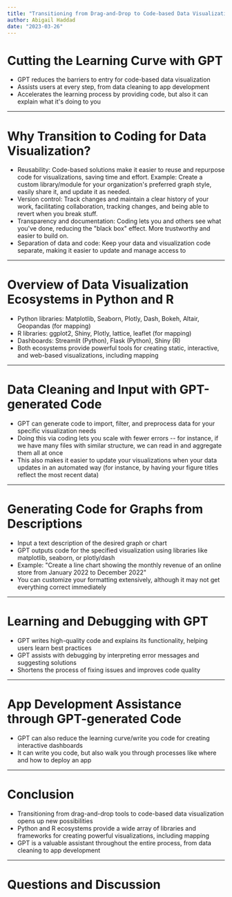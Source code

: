 ```yaml
---
title: "Transitioning from Drag-and-Drop to Code-based Data Visualization with GPT -- DRAFT"
author: Abigail Haddad
date: "2023-03-26"
---
```



# Cutting the Learning Curve with GPT

- GPT reduces the barriers to entry for code-based data visualization
- Assists users at every step, from data cleaning to app development
- Accelerates the learning process by providing code, but also it can explain what it's doing to you

---

# Why Transition to Coding for Data Visualization?

- Reusability: Code-based solutions make it easier to reuse and repurpose code for visualizations, saving time and effort. Example: Create a custom library/module for your organization's preferred graph style, easily share it, and update it as needed.
- Version control: Track changes and maintain a clear history of your work, facilitating collaboration, tracking changes, and being able to revert when you break stuff.
- Transparency and documentation: Coding lets you and others see what you've done, reducing the "black box" effect. More trustworthy and easier to build on.
- Separation of data and code: Keep your data and visualization code separate, making it easier to update and manage access to

---

# Overview of Data Visualization Ecosystems in Python and R

- Python libraries: Matplotlib, Seaborn, Plotly, Dash, Bokeh, Altair, Geopandas (for mapping)
- R libraries: ggplot2, Shiny, Plotly, lattice, leaflet (for mapping)
- Dashboards: Streamlit (Python), Flask (Python), Shiny (R)
- Both ecosystems provide powerful tools for creating static, interactive, and web-based visualizations, including mapping

---

# Data Cleaning and Input with GPT-generated Code

- GPT can generate code to import, filter, and preprocess data for your specific visualization needs
- Doing this via coding lets you scale with fewer errors -- for instance, if we have many files with similar structure, we can read in and aggregate them all at once
- This also makes it easier to update your visualizations when your data updates in an automated way (for instance, by having your figure titles reflect the most recent data)
---

# Generating Code for Graphs from Descriptions

- Input a text description of the desired graph or chart
- GPT outputs code for the specified visualization using libraries like matplotlib, seaborn, or plotly/dash
- Example: "Create a line chart showing the monthly revenue of an online store from January 2022 to December 2022"
- You can customize your formatting extensively, although it may not get everything correct immediately

---

# Learning and Debugging with GPT

- GPT writes high-quality code and explains its functionality, helping users learn best practices
- GPT assists with debugging by interpreting error messages and suggesting solutions
- Shortens the process of fixing issues and improves code quality

---

# App Development Assistance through GPT-generated Code

- GPT can also reduce the learning curve/write you code for creating interactive dashboards
- It can write you code, but also walk you through processes like where and how to deploy an app

---

# Conclusion

- Transitioning from drag-and-drop tools to code-based data visualization opens up new possibilities
- Python and R ecosystems provide a wide array of libraries and frameworks for creating powerful visualizations, including mapping
- GPT is a valuable assistant throughout the entire process, from data cleaning to app development

---

# Questions and Discussion
